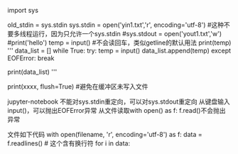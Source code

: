 import sys

old_stdin = sys.stdin
sys.stdin = open('yin1.txt','r', encoding='utf-8') #这种不要多线程运行，因为只允许一个sys.stdin
#sys.stdout = open('yout1.txt','w')
#print('hello')
temp = input() #不会读回车，类似getline的默认用法
print(temp)
'''
data_list = []
while True:
    try:
        temp = input()
        data_list.append(temp)
    except EOFError:
        break

print(data_list)
'''

print(xxxx, flush=True) #避免在缓冲区未写入文件


jupyter-notebook 不能对sys.stdin重定向，可以对sys.stdout重定向
从键盘输入input()，可以抛出EOFError异常
从文件读取with open() as f: f.read()不会抛出异常

文件如下代码
with open(filename, 'r', encoding='utf-8') as f:
        data = f.readlines()  # 这个含有换行符
        for i in data:
